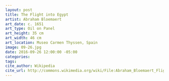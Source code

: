 ```yaml
---
layout: post
title: The Flight into Egypt
artist: Abraham Bloemaert
art_date: c. 1651
art_type: Oil on Panel
art_height: 35 cm
art_width: 46 cm
art_location: Museo Carmen Thyssen, Spain
image: 09-26.jpg
date: 2016-09-26 12:00:00 -05:00
categories:
tags:
cite_author: Wikipedia
cite_url: http://commons.wikimedia.org/wiki/File:Abraham_Bloemaert_Flight_into_Egypt.jpg
---
```

